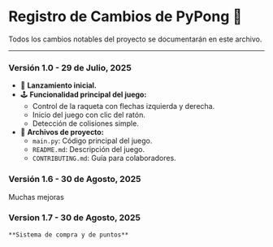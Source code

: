 # Registro de Cambios de PyPong 🏓

Todos los cambios notables del proyecto se documentarán en este archivo.

---

### Versión 1.0 - 29 de Julio, 2025

* 🎉 **Lanzamiento inicial.**
* 🕹️ **Funcionalidad principal del juego:**
    * Control de la raqueta con flechas izquierda y derecha.
    * Inicio del juego con clic del ratón.
    * Detección de colisiones simple.
* 📄 **Archivos de proyecto:**
    * `main.py`: Código principal del juego.
    * `README.md`: Descripción del juego.
    * `CONTRIBUTING.md`: Guía para colaboradores.
    
### Versión 1.6 - 30 de Agosto, 2025
   
   Muchas mejoras
   
### Version 1.7 - 30 de Agosto, 2025

    **Sistema de compra y de puntos**